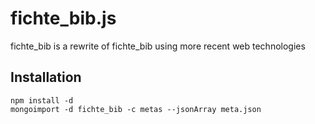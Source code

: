 fichte_bib.js
=============

fichte_bib is a rewrite of fichte_bib using more recent web technologies

Installation
------------
```
npm install -d
mongoimport -d fichte_bib -c metas --jsonArray meta.json
```
